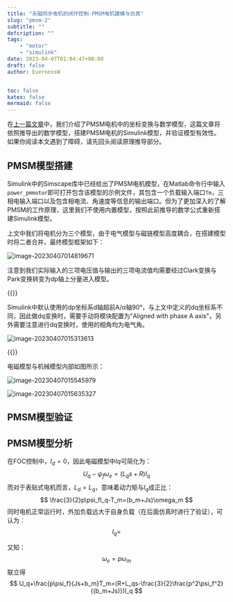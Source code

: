 ```yaml
---
title: "永磁同步电机的闭环控制·PMSM电机建模与仿真"
slug: "pmsm-2"
subtitle: ""
defcription: ""
tags:
    - "motor"
    - "simulink"
date: 2023-04-07T01:04:47+08:00
draft: false
author: EvernessW


toc: false
katex: false
mermaid: false
---
```




在[上一篇文章](../pmsm-2/)中，我们介绍了PMSM电机中的坐标变换与数学模型，这篇文章将依照推导出的数学模型，搭建PMSM电机的Simulink模型，并验证模型有效性。如果你阅读本文遇到了障碍，请先回头阅读原理推导部分。

## PMSM模型搭建

Simulink中的Simscape库中已经给出了PMSM电机模型，在Matlab命令行中输入`power_pmmotor`即可打开包含该模型的示例文件，其包含一个负载输入端口`Tm`，三相电输入端口以及包含相电流、角速度等信息的输出端口。但为了更加深入的了解PMSM的工作原理，这里我们不使用内置模型，按照此前推导的数学公式重新搭建Simulink模型。

上文中我们将电机分为三个模型，由于电气模型与磁链模型高度耦合，在搭建模型时将二者合并，最终模型框架如下：

![image-20230407014819671](https://img.ioyoi.me/20230407014821.webp "电机模型总览")

注意到我们实际输入的三项电压值与输出的三项电流值均需要经过Clark变换与Park变换转变为dp轴上分量进入模型。

{{<note warning>}}

Simulink中默认使用的dp坐标系d轴超前A/α轴90°，与上文中定义的dq坐标系不同，因此做dq变换时，需要手动将模块配置为"Aligned with phase A axis"。另外需要注意进行dq变换时，使用的相角均为电气角。

![image-20230407015313613](https://img.ioyoi.me/20230407015316.webp)

{{</note>}}

电磁模型与机械模型内部如图所示：

![image-20230407015545979](../../../../AppData/Roaming/Typora/typora-user-images/image-20230407015545979.png "电磁模型")

![image-20230407015635327](https://img.ioyoi.me/20230407015637.webp "机械模型")

## PMSM模型验证





## PMSM模型分析

在FOC控制中，$I_d=0$，因此电磁模型中$Iq$可简化为：
$$
U_q-\psi_f\omega_e=(L_qs+R)I_q
$$
而对于表贴式电机而言，$L_d=L_q$，意味着动力矩与$I_q$成正比：
$$
\frac{3}{2}p\psi_fI_q-T_m=(b_m+Js)\omega_m
$$
同时电机正常运行时，外加负载远大于自身负载（在后面仿真时进行了验证），可认为：
$$
I_q=
$$


又知：
$$
\omega_e=p\omega_m
$$
联立得
$$
U_q+\frac{p\psi_f}{Js+b_m}T_m=(R+L_qs-\frac{3}{2}\frac{p^2\psi_f^2}{(b_m+Js)})I_q
$$


